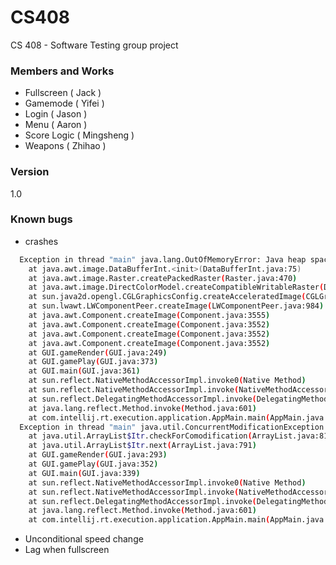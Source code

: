 # CS408
CS 408 - Software Testing group project

### Members and Works
  - Fullscreen ( Jack )
  - Gamemode ( Yifei )
  - Login ( Jason )
  - Menu ( Aaron )
  - Score Logic ( Mingsheng )
  - Weapons ( Zhihao )

### Version
1.0

### Known bugs
  - crashes
```sh
  Exception in thread "main" java.lang.OutOfMemoryError: Java heap space
	at java.awt.image.DataBufferInt.<init>(DataBufferInt.java:75)
	at java.awt.image.Raster.createPackedRaster(Raster.java:470)
	at java.awt.image.DirectColorModel.createCompatibleWritableRaster(DirectColorModel.java:1032)
	at sun.java2d.opengl.CGLGraphicsConfig.createAcceleratedImage(CGLGraphicsConfig.java:303)
	at sun.lwawt.LWComponentPeer.createImage(LWComponentPeer.java:984)
	at java.awt.Component.createImage(Component.java:3555)
	at java.awt.Component.createImage(Component.java:3552)
	at java.awt.Component.createImage(Component.java:3552)
	at java.awt.Component.createImage(Component.java:3552)
	at GUI.gameRender(GUI.java:249)
	at GUI.gamePlay(GUI.java:373)
	at GUI.main(GUI.java:361)
	at sun.reflect.NativeMethodAccessorImpl.invoke0(Native Method)
	at sun.reflect.NativeMethodAccessorImpl.invoke(NativeMethodAccessorImpl.java:57)
	at sun.reflect.DelegatingMethodAccessorImpl.invoke(DelegatingMethodAccessorImpl.java:43)
	at java.lang.reflect.Method.invoke(Method.java:601)
	at com.intellij.rt.execution.application.AppMain.main(AppMain.java:134)
  Exception in thread "main" java.util.ConcurrentModificationException
	at java.util.ArrayList$Itr.checkForComodification(ArrayList.java:819)
	at java.util.ArrayList$Itr.next(ArrayList.java:791)
	at GUI.gameRender(GUI.java:293)
	at GUI.gamePlay(GUI.java:352)
	at GUI.main(GUI.java:339)
	at sun.reflect.NativeMethodAccessorImpl.invoke0(Native Method)
	at sun.reflect.NativeMethodAccessorImpl.invoke(NativeMethodAccessorImpl.java:57)
	at sun.reflect.DelegatingMethodAccessorImpl.invoke(DelegatingMethodAccessorImpl.java:43)
	at java.lang.reflect.Method.invoke(Method.java:601)
	at com.intellij.rt.execution.application.AppMain.main(AppMain.java:134)
```
  - Unconditional speed change
  - Lag when fullscreen
